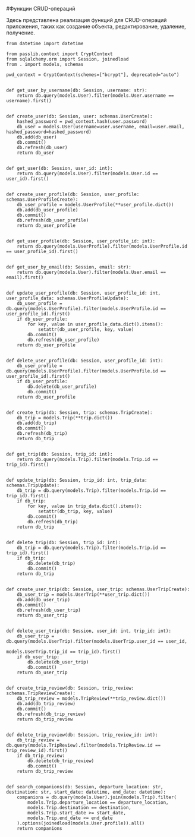 #Функции CRUD-операций

Здесь представлена реализация функций для CRUD-операций приложения, таких как
создание объекта, редактирование, удаление, получение.

    from datetime import datetime

    from passlib.context import CryptContext
    from sqlalchemy.orm import Session, joinedload
    from . import models, schemas
    
    pwd_context = CryptContext(schemes=["bcrypt"], deprecated="auto")
    
    
    def get_user_by_username(db: Session, username: str):
        return db.query(models.User).filter(models.User.username == username).first()
    
    
    def create_user(db: Session, user: schemas.UserCreate):
        hashed_password = pwd_context.hash(user.password)
        db_user = models.User(username=user.username, email=user.email, hashed_password=hashed_password)
        db.add(db_user)
        db.commit()
        db.refresh(db_user)
        return db_user
    
    
    def get_user(db: Session, user_id: int):
        return db.query(models.User).filter(models.User.id == user_id).first()
    
    
    def create_user_profile(db: Session, user_profile: schemas.UserProfileCreate):
        db_user_profile = models.UserProfile(**user_profile.dict())
        db.add(db_user_profile)
        db.commit()
        db.refresh(db_user_profile)
        return db_user_profile
    
    
    def get_user_profile(db: Session, user_profile_id: int):
        return db.query(models.UserProfile).filter(models.UserProfile.id == user_profile_id).first()
    
    
    def get_user_by_email(db: Session, email: str):
        return db.query(models.User).filter(models.User.email == email).first()
    
    
    def update_user_profile(db: Session, user_profile_id: int, user_profile_data: schemas.UserProfileUpdate):
        db_user_profile = db.query(models.UserProfile).filter(models.UserProfile.id == user_profile_id).first()
        if db_user_profile:
            for key, value in user_profile_data.dict().items():
                setattr(db_user_profile, key, value)
            db.commit()
            db.refresh(db_user_profile)
        return db_user_profile
    
    
    def delete_user_profile(db: Session, user_profile_id: int):
        db_user_profile = db.query(models.UserProfile).filter(models.UserProfile.id == user_profile_id).first()
        if db_user_profile:
            db.delete(db_user_profile)
            db.commit()
        return db_user_profile
    
    
    def create_trip(db: Session, trip: schemas.TripCreate):
        db_trip = models.Trip(**trip.dict())
        db.add(db_trip)
        db.commit()
        db.refresh(db_trip)
        return db_trip
    
    
    def get_trip(db: Session, trip_id: int):
        return db.query(models.Trip).filter(models.Trip.id == trip_id).first()
    
    
    def update_trip(db: Session, trip_id: int, trip_data: schemas.TripUpdate):
        db_trip = db.query(models.Trip).filter(models.Trip.id == trip_id).first()
        if db_trip:
            for key, value in trip_data.dict().items():
                setattr(db_trip, key, value)
            db.commit()
            db.refresh(db_trip)
        return db_trip
    
    
    def delete_trip(db: Session, trip_id: int):
        db_trip = db.query(models.Trip).filter(models.Trip.id == trip_id).first()
        if db_trip:
            db.delete(db_trip)
            db.commit()
        return db_trip
    
    
    def create_user_trip(db: Session, user_trip: schemas.UserTripCreate):
        db_user_trip = models.UserTrip(**user_trip.dict())
        db.add(db_user_trip)
        db.commit()
        db.refresh(db_user_trip)
        return db_user_trip
    
    
    def delete_user_trip(db: Session, user_id: int, trip_id: int):
        db_user_trip = db.query(models.UserTrip).filter(models.UserTrip.user_id == user_id,
                                                        models.UserTrip.trip_id == trip_id).first()
        if db_user_trip:
            db.delete(db_user_trip)
            db.commit()
        return db_user_trip
    
    
    def create_trip_review(db: Session, trip_review: schemas.TripReviewCreate):
        db_trip_review = models.TripReview(**trip_review.dict())
        db.add(db_trip_review)
        db.commit()
        db.refresh(db_trip_review)
        return db_trip_review
    
    
    def delete_trip_review(db: Session, trip_review_id: int):
        db_trip_review = db.query(models.TripReview).filter(models.TripReview.id == trip_review_id).first()
        if db_trip_review:
            db.delete(db_trip_review)
            db.commit()
        return db_trip_review
    
    
    def search_companions(db: Session, departure_location: str, destination: str, start_date: datetime, end_date: datetime):
        companions = db.query(models.User).join(models.Trip).filter(
            models.Trip.departure_location == departure_location,
            models.Trip.destination == destination,
            models.Trip.start_date >= start_date,
            models.Trip.end_date <= end_date
        ).options(joinedload(models.User.profile)).all()
        return companions



